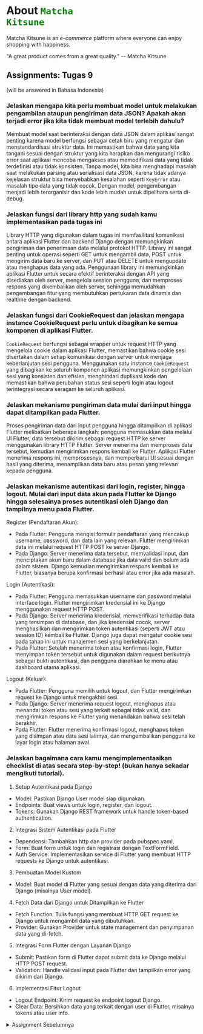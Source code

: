 # About <code style="color : green">Matcha Kitsune</code> 

Matcha Kitsune is an _e-commerce_ platform where everyone can enjoy shopping with happiness. <br>

"A great product comes from a great quality."
-- Matcha Kitsune

## Assignments: Tugas 9
(will be answered in Bahasa Indonesia)

### Jelaskan mengapa kita perlu membuat model untuk melakukan pengambilan ataupun pengiriman data JSON? Apakah akan terjadi error jika kita tidak membuat model terlebih dahulu?
 Membuat model saat berinteraksi dengan data JSON dalam aplikasi sangat penting karena model berfungsi sebagai cetak biru yang mengatur dan menstandardisasi struktur data. Ini memastikan bahwa data yang kita tangani sesuai dengan struktur yang kita harapkan dan mengurangi risiko error saat aplikasi mencoba mengakses atau memodifikasi data yang tidak terdefinisi atau tidak konsisten. Tanpa model, kita bisa menghadapi masalah saat melakukan parsing atau serialisasi data JSON, karena tidak adanya kejelasan struktur bisa menyebabkan kesalahan seperti `KeyError` atau masalah tipe data yang tidak cocok. Dengan model, pengembangan menjadi lebih terorganisir dan kode lebih mudah untuk dipelihara serta di-debug.


### Jelaskan fungsi dari library http yang sudah kamu implementasikan pada tugas ini
Library HTTP yang digunakan dalam tugas ini memfasilitasi komunikasi antara aplikasi Flutter dan backend Django dengan memungkinkan pengiriman dan penerimaan data melalui protokol HTTP. Library ini sangat penting untuk operasi seperti GET untuk mengambil data, POST untuk mengirim data baru ke server, dan PUT atau DELETE untuk mengupdate atau menghapus data yang ada. Penggunaan library ini memungkinkan aplikasi Flutter untuk secara efektif berinteraksi dengan API yang disediakan oleh server, mengelola session pengguna, dan memproses respons yang dikembalikan oleh server, sehingga memudahkan pengembangan fitur yang membutuhkan pertukaran data dinamis dan realtime dengan backend.


### Jelaskan fungsi dari CookieRequest dan jelaskan mengapa instance CookieRequest perlu untuk dibagikan ke semua komponen di aplikasi Flutter.
`CookieRequest` berfungsi sebagai wrapper untuk request HTTP yang mengelola cookie dalam aplikasi Flutter, memastikan bahwa cookie sesi disertakan dalam setiap komunikasi dengan server untuk menjaga keberlanjutan sesi pengguna. Menggunakan satu instance `CookieRequest` yang dibagikan ke seluruh komponen aplikasi memungkinkan pengelolaan sesi yang konsisten dan efisien, menghindari duplikasi kode dan memastikan bahwa perubahan status sesi seperti login atau logout terintegrasi secara seragam ke seluruh aplikasi.


### Jelaskan mekanisme pengiriman data mulai dari input hingga dapat ditampilkan pada Flutter.
Proses pengiriman data dari input pengguna hingga ditampilkan di aplikasi Flutter melibatkan beberapa langkah: pengguna memasukkan data melalui UI Flutter, data tersebut dikirim sebagai request HTTP ke server menggunakan library HTTP Flutter. Server menerima dan memproses data tersebut, kemudian mengirimkan respons kembali ke Flutter. Aplikasi Flutter menerima respons ini, memprosesnya, dan memperbarui UI sesuai dengan hasil yang diterima, menampilkan data baru atau pesan yang relevan kepada pengguna.


### Jelaskan mekanisme autentikasi dari login, register, hingga logout. Mulai dari input data akun pada Flutter ke Django hingga selesainya proses autentikasi oleh Django dan tampilnya menu pada Flutter.
Register (Pendaftaran Akun):

- Pada Flutter: Pengguna mengisi formulir pendaftaran yang mencakup username, password, dan data lain yang relevan. Flutter mengirimkan data ini melalui request HTTP POST ke server Django.
- Pada Django: Server menerima data tersebut, memvalidasi input, dan menciptakan akun baru dalam database jika data valid dan belum ada dalam sistem. Django kemudian mengirimkan respons kembali ke Flutter, biasanya berupa konfirmasi berhasil atau error jika ada masalah.

Login (Autentikasi):

- Pada Flutter: Pengguna memasukkan username dan password melalui interface login. Flutter mengirimkan kredensial ini ke Django menggunakan request HTTP POST.
- Pada Django: Server menerima kredensial, memverifikasi terhadap data yang tersimpan di database, dan jika kredensial cocok, server menghasilkan dan mengirimkan token autentikasi (seperti JWT atau session ID) kembali ke Flutter. Django juga dapat mengatur cookie sesi pada tahap ini untuk manajemen sesi yang berkelanjutan.
- Pada Flutter: Setelah menerima token atau konfirmasi login, Flutter menyimpan token tersebut untuk digunakan dalam request berikutnya sebagai bukti autentikasi, dan pengguna diarahkan ke menu atau dashboard utama aplikasi.

Logout (Keluar):

- Pada Flutter: Pengguna memilih untuk logout, dan Flutter mengirimkan request ke Django untuk mengakhiri sesi.
- Pada Django: Server menerima request logout, menghapus atau menandai token atau sesi yang terkait sebagai tidak valid, dan mengirimkan respons ke Flutter yang menandakan bahwa sesi telah berakhir.
- Pada Flutter: Flutter menerima konfirmasi logout, menghapus token yang disimpan atau data sesi lainnya, dan mengembalikan pengguna ke layar login atau halaman awal.


### Jelaskan bagaimana cara kamu mengimplementasikan checklist di atas secara step-by-step! (bukan hanya sekadar mengikuti tutorial).
1. Setup Autentikasi pada Django
- Model: Pastikan Django User model siap digunakan.
- Endpoints: Buat views untuk login, register, dan logout.
- Tokens: Gunakan Django REST framework untuk handle token-based authentication.

2. Integrasi Sistem Autentikasi pada Flutter
- Dependensi: Tambahkan http dan provider pada pubspec.yaml.
- Form: Buat form untuk login dan registrasi dengan TextFormField.
- Auth Service: Implementasikan service di Flutter yang membuat HTTP requests ke Django untuk autentikasi.

3. Pembuatan Model Kustom
- Model: Buat model di Flutter yang sesuai dengan data yang diterima dari Django (misalnya User model).

4. Fetch Data dari Django untuk Ditampilkan ke Flutter
- Fetch Function: Tulis fungsi yang membuat HTTP GET request ke Django untuk mengambil data yang dibutuhkan.
- Provider: Gunakan Provider untuk state management dan penyimpanan data yang di-fetch.


5. Integrasi Form Flutter dengan Layanan Django
- Submit: Pastikan form di Flutter dapat submit data ke Django melalui HTTP POST request.
- Validation: Handle validasi input pada Flutter dan tampilkan error yang dikirim dari Django.


6. Implementasi Fitur Logout
- Logout Endpoint: Kirim request ke endpoint logout Django.
- Clear Data: Bersihkan data yang terkait dengan user di Flutter, misalnya tokens atau user info.






<details>
  <summary>Assignment Sebelumnya</summary>
  

  <!-- Konten di sini akan disembunyikan di bawah toggle -->
   ## Assignments: Tugas 8
  ### Apa kegunaan const di Flutter? Jelaskan apa keuntungan ketika menggunakan const pada kode Flutter. Kapan sebaiknya kita menggunakan const, dan kapan sebaiknya tidak digunakan?
Dalam pemrograman Flutter, penggunaan kata kunci const memiliki peran penting dalam meningkatkan efisiensi dan kinerja aplikasi. Kata kunci const digunakan untuk mendeklarasikan nilai yang tidak berubah-ubah sepanjang waktu eksekusi program. Ini berarti bahwa variabel atau objek yang dideklarasikan dengan const diinisialisasi saat waktu kompilasi dan nilainya harus sudah diketahui sebelum aplikasi dijalankan.

Penggunaan const membawa beberapa keuntungan, seperti:
1. Optimisasi Performa: Flutter menggunakan const untuk membuat instansi widget yang efisien. Ketika sebuah widget dideklarasikan sebagai const, Flutter tidak perlu mengalokasikan memori baru setiap kali widget tersebut dibuat. Ini mengurangi overhead karena memori yang sama digunakan ulang setiap kali widget const dipanggil
2. Pengurangan Jumlah Garbage Collection: Karena objek const bersifat imutabel dan memiliki alokasi memori yang tetap, ini mengurangi beban pada garbage collector. Dengan demikian, aplikasi menjadi lebih responsif dan lancar.
3. Ketetapan dan Keamanan Kode: Menggunakan const membantu menghindari bugs karena memastikan bahwa nilai tidak akan berubah di tempat lain dalam kode. Ini meningkatkan keandalan dan keamanan kode.

Kapan sebaiknya menggunakan const:
- Deklarasi Widget yang Tidak Berubah: Gunakan const untuk mendeklarasikan widget atau objek yang tidak memerlukan perubahan setelah diinisialisasi, seperti teks statis, warna, dan padding yang tidak berubah selama aplikasi berjalan.
- Nilai Konfigurasi: Nilai konfigurasi yang tidak berubah, seperti konstanta numerik, string, atau array yang digunakan secara berulang dalam aplikasi.

Kapan sebaiknya tidak menggunakan const:
- Deklarasi Objek dengan Nilai Dinamis: Tidak menggunakan const ketika nilai objek atau widget bisa berubah, seperti nilai yang bergantung pada state atau data dari database.
- Ketika Nilai Tidak Diketahui Saat Kompilasi: Tidak memungkinkan untuk menggunakan const jika nilai objek tidak dapat ditentukan saat kompilasi dan hanya diketahui saat runtime.


### Jelaskan dan bandingkan penggunaan Column dan Row pada Flutter. Berikan contoh implementasi dari masing-masing layout widget ini!
Dalam Flutter, Column digunakan untuk mengatur widget secara vertikal (satu di atas yang lain), sedangkan Row digunakan untuk mengatur widget secara horizontal (satu samping yang lain). Keduanya adalah widget layout yang berasal dari kelas Flex dan memungkinkan penyelarasan serta distribusi ruang antar widget anak dengan properti seperti mainAxisAlignment dan crossAxisAlignment.

Contoh Column:

```
Column(
  children: <Widget>[
    Text('First Item'),
    Text('Second Item'),
    ElevatedButton(onPressed: () {}, child: Text('Click Me'))
  ],
)
```

Contoh Row:
```
Row(
  children: <Widget>[
    Icon(Icons.share),
    Icon(Icons.thumb_up),
    Icon(Icons.thumb_down),
  ],
)
```

Perbedaan utama terletak pada orientasi widget anak: Column untuk susunan vertikal dan Row untuk susunan horizontal. Penggunaan antara keduanya tergantung pada kebutuhan desain antarmuka pengguna Anda.


### Sebutkan apa saja elemen input yang kamu gunakan pada halaman form yang kamu buat pada tugas kali ini. Apakah terdapat elemen input Flutter lain yang tidak kamu gunakan pada tugas ini? Jelaskan!
Dalam kode saya, elemen input yang digunakan pada halaman form adalah TextFormField. Di halaman ProductEntryFormPage, saya memiliki tiga TextFormField untuk memasukkan nama produk, amount, dan deskripsi. Elemen-elemen ini memungkinkan pengguna untuk memasukkan teks dan angka yang kemudian divalidasi dan diproses.

Adapun jenis elemen input lain yang tidak digunakan dalam tugas saya:

- DropdownButton: Untuk memilih dari daftar opsi.
- Slider: Untuk memilih nilai dalam rentang tertentu melalui geseran.
- Switch: Untuk mengganti antara dua state (on/off).
- DatePicker: Untuk memilih tanggal.

Elemen-elemen ini dapat digunakan untuk menambahkan lebih banyak fungsi dan interaktivitas tergantung pada kebutuhan aplikasi yang kamu kembangkan. Misalnya, DropdownButton bisa berguna untuk memilih kategori produk, sedangkan DatePicker bisa digunakan jika membutuhkan input tanggal kadaluwarsa produk.


### Bagaimana cara kamu mengatur tema (theme) dalam aplikasi Flutter agar aplikasi yang dibuat konsisten? Apakah kamu mengimplementasikan tema pada aplikasi yang kamu buat?
Dalam tugas kali ini, saya mengatur tema di aplikasi Flutter dengan menggunakan ThemeData yang ada di dalam MaterialApp. Caranya adalah dengan menentukan warna utama dan warna sekunder melalui primarySwatch dan colorScheme. Di kode yang saya tulis, saya memilih Colors.green sebagai warna utama dan warna khusus lain sebagai warna pendukung.

Menggunakan ThemeData membantu saya memastikan bahwa semua elemen di aplikasi, seperti AppBar, buttons, dan teks, memiliki tampilan yang konsisten. Sehingga, jika nantinya ada perubahan tema atau warna, saya hanya perlu mengubahnya di satu tempat, dan perubahan itu akan berlaku untuk seluruh aplikasi. Ini memudahkan saya dalam mengembangkan dan memelihara tampilan aplikasi.


### Bagaimana cara kamu menangani navigasi dalam aplikasi dengan banyak halaman pada Flutter?
Dalam mengembangkan aplikasi Flutter yang memiliki banyak halaman, navigasi yang efektif dan terstruktur adalah kunci untuk menciptakan pengalaman pengguna yang baik. Untuk mengelola navigasi, saya menggunakan konsep Navigator yang disediakan oleh Flutter, yang memungkinkan navigasi antar halaman dengan mudah. Navigator bekerja seperti stack, di mana halaman dapat ditumpuk satu di atas yang lain, memungkinkan pengguna untuk berpindah maju ke halaman baru atau kembali ke halaman sebelumnya.

Saya mendefinisikan rute dalam MaterialApp menggunakan parameter routes, yang merupakan peta dari string (yang berfungsi sebagai identifier rute) ke builder halaman yang bersangkutan. Ini mempermudah pengaturan dan pemeliharaan navigasi, terutama saat aplikasi berkembang dan memiliki lebih banyak halaman. Selain itu, untuk navigasi yang lebih kompleks, saya bisa menggunakan onGenerateRoute, yang memberikan fleksibilitas lebih dalam menghasilkan rute secara dinamis berdasarkan logika yang didefinisikan.

Juga, saya sering menggunakan push dan pop dari Navigator untuk mengatur alur navigasi. Misalnya, ketika pengguna mengisi formulir dan menekan tombol submit, saya menggunakan Navigator.push untuk membawa mereka ke halaman konfirmasi. Sebaliknya, ketika mereka ingin kembali ke halaman sebelumnya, saya menggunakan Navigator.pop. Dengan pendekatan ini, navigasi dalam aplikasi saya menjadi intuitif dan mudah diatur.



  ## Assignments: Tugas 7
(will be answered in Bahasa Indonesia)

### Jelaskan apa yang dimaksud dengan stateless widget dan stateful widget, dan jelaskan perbedaan dari keduanya.
Stateless widget adalah widget yang tidak memiliki state atau kondisi yang berubah; ia bersifat statis dan hanya menampilkan data yang diterimanya, tanpa bereaksi terhadap perubahan data. Contohnya adalah widget yang hanya menampilkan teks atau ikon. Sebaliknya, stateful widget adalah widget yang memiliki state dan bisa berubah selama siklus hidupnya. Widget ini dapat merespon interaksi pengguna atau perubahan data yang terjadi, seperti teks input yang diperbarui atau tombol yang diklik. Perbedaan utamanya adalah stateless widget bersifat konstan dan tidak dapat diperbarui setelah dibangun, sedangkan stateful widget dapat diperbarui dan dikelola oleh sistem Flutter berdasarkan interaksi atau perubahan yang terjadi.

### Sebutkan widget apa saja yang kamu gunakan pada proyek ini dan jelaskan fungsinya.
Pada proyek ini, beberapa widget yang saya digunakan adalah:

- MaterialApp: Menjadi root aplikasi dan mengatur tema serta struktur dasar aplikasi
- Scaffold: Menyediakan struktur halaman, lengkap dengan AppBar dan body untuk konten utama.
- AppBar: Menampilkan bar atas halaman dengan judul "Matcha Kitsune" dan background sesuai tema.
- Padding: Memberikan ruang atau jarak di sekitar widget tertentu untuk estetika dan keteraturan layout.
- Column: Menyusun widget secara vertikal dalam body halaman, memudahkan penyusunan elemen dari atas ke bawah.
- Row: Menyusun widget secara horizontal, digunakan di dalam InfoCard untuk menampilkan NPM, Name, dan Class secara berdampingan.
- InfoCard (custom): Menyimpan data statis seperti NPM, Name, dan Class dalam tampilan kartu dengan teks yang berformat.
- GridView.count: Membuat layout grid dengan tiga kolom yang berisi ItemCard secara otomatis sesuai data.
- Material: Digunakan di dalam ItemCard untuk membentuk kartu dengan warna latar belakang, memberikan kesan interaktif.
- InkWell: Membuat widget dalam ItemCard menjadi interaktif, memungkinkan aksi saat kartu ditekan (menampilkan SnackBar).
- Container: Mengatur layout dan padding dalam kartu serta InfoCard, memberikan kontrol penuh atas ukuran dan tata letak widget.
- Icon: Menampilkan ikon pada setiap item dalam ItemCard sebagai bagian visual utama.
- Text: Menampilkan teks dalam berbagai posisi, termasuk judul, konten kartu, dan pesan SnackBar.


### Apa fungsi dari setState()? Jelaskan variabel apa saja yang dapat terdampak dengan fungsi tersebut.
Fungsi setState() dalam Flutter digunakan untuk memperbarui UI secara dinamis ketika ada perubahan pada state dalam sebuah StatefulWidget. Dengan memanggil setState(), kita memberi tahu Flutter bahwa bagian UI terkait perlu di-render ulang agar menampilkan data terbaru. Variabel yang terdampak oleh setState() adalah variabel-variabel yang dideklarasikan sebagai bagian dari state widget, yaitu variabel yang secara langsung atau tidak langsung mempengaruhi tampilan UI. Misalnya, variabel counter untuk menghitung jumlah klik atau variabel teks yang menampilkan input pengguna—ketika nilainya berubah dan setState() dipanggil, maka UI akan merefleksikan nilai terbaru dari variabel tersebut.


### Jelaskan perbedaan antara const dengan final.
Perbedaan antara const dan final adalah terkait kapan nilainya ditentukan dan seberapa tetap nilainya. const digunakan jika kita sudah mengetahui nilainya dari awal dan nilainya tidak akan berubah. Bahkan semua yang ada di dalam objek tersebut juga tidak dapat diubah (benar-benar tetap). Sementara itu, final nilainya tetap, namun ditentukan saat program berjalan. Jadi, jika kita membutuhkan variabel yang nilainya tidak berubah tetapi baru mengetahui nilainya saat runtime, kita memakai final. Secara kesimpulan, const untuk nilai yang pasti dari awal, sedangkan final untuk nilai yang baru bisa kita ketahui saat program jalan, tapi tetap tidak dapat diubah setelah itu.


### Jelaskan bagaimana cara kamu mengimplementasikan checklist-checklist di atas.

Langkah 1: Pada langkah pertama, saya menambahkan data diri seperti NPM, nama, dan kelas ke dalam MyHomePage. Caranya dengan membuat variabel final yang menyimpan informasi ini langsung di kelas MyHomePage. Hal ini memastikan bahwa data diri tampil di halaman utama aplikasi.

Langkah 2: Selanjutnya, saya membuat widget InfoCard yang berfungsi untuk menampilkan data diri tersebut. InfoCard ini berbentuk kartu sederhana yang memuat judul dan isi, disusun secara vertikal menggunakan widget Card dan Column agar tampilan lebih rapi dan terstruktur.

Langkah 3: Setelah itu, saya menambahkan InfoCard ke dalam MyHomePage dengan menempatkan beberapa InfoCard dalam satu Row, sehingga NPM, nama, dan kelas tampil sejajar di bagian atas halaman. Penggunaan Row di sini memungkinkan elemen-elemen ini ditampilkan secara horizontal.

Langkah 4: Berikutnya, saya membuat widget ItemCard untuk menampilkan ikon dan teks setiap menu item. ItemCard ini menggunakan widget Material untuk memberikan latar belakang dan efek bayangan, serta InkWell untuk menangani aksi ketika pengguna menekan menu. Dengan ini, ItemCard bisa tampil interaktif saat digunakan.

Langkah 5: Terakhir, saya mengintegrasikan ItemCard ke dalam MyHomePage dengan menggunakan GridView.count, yang memungkinkan setiap ItemCard ditampilkan dalam bentuk grid yang responsif. Ini membuat halaman utama memiliki layout yang menampilkan informasi pengguna di bagian atas dan menu navigasi di bagian bawah dalam susunan grid.



</details>

